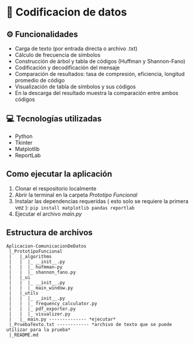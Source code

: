 ﻿# 📃 Codificacion de datos
## ⚙️ Funcionalidades
* Carga de texto (por entrada directa o archivo .txt)
*  Cálculo de frecuencia de símbolos
* Construcción de árbol y tabla de códigos (Huffman y Shannon-Fano)
*	Codificación y decodificación del mensaje
*	Comparación de resultados: tasa de compresión, eficiencia, longitud promedio de código
*	Visualización de tabla de símbolos y sus códigos
*   En la descarga del resultado muestra la comparación entre ambos códigos

## 💻 Tecnologías utilizadas
 *   Python
 *   Tkinter
 *   Matplotlib
 *   ReportLab

## Como ejecutar la aplicación
1. Clonar el respositorio localmente
2. Abrir la terminal en la carpeta _Prototipo Funcional_
3. Instalar las dependencias requeridas ( esto solo se requiere la primera vez ):
    `pip install matplotlib pandas reportlab`
4. Ejecutar el archivo _main.py_

## Estructura de archivos
    Aplicacion-ComunicacionDeDatos
     |_PrototipoFuncional
     |   |_algorithms
     |   |  |_ __init__.py
     |   |  |_ hufmman-py
     |   |  |_ shannon_fano.py
     |   |_ui
     |   |  |_ __init__.py
     |   |  |_ main_window.py
     |   |_utils
     |   |  |_ __init__.py
     |   |  |_ frequency_calculator.py
     |   |  |_ pdf_exporter.py
     |   |  |_ visualizer.py
     |   |_ main.py -------------- *ejecutar*
     |_PruebaTexto.txt ------------ *archivo de texto que se puede utilizar para la prueba*
     |_README.md
   


